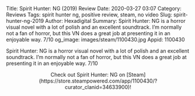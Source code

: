 Title: Spirit Hunter: NG (2019) Review
Date: 2020-03-27 03:07
Category: Reviews
Tags: spirit hunter ng, positive review, steam, no video
Slug: spirit-hunter-ng-2019
Author: Hexadigital
Summary: Spirit Hunter: NG is a horror visual novel with a lot of polish and an excellent soundtrack. I’m normally not a fan of horror, but this VN does a great job at presenting it in an enjoyable way. 7/10
og_image: images/steam/1100430.jpg
Appid: 1100430

Spirit Hunter: NG is a horror visual novel with a lot of polish and an excellent soundtrack. I’m normally not a fan of horror, but this VN does a great job at presenting it in an enjoyable way. 7/10

<center>Check out Spirit Hunter: NG on [Steam](https://store.steampowered.com/app/1100430/?curator_clanid=34633900)!</center>